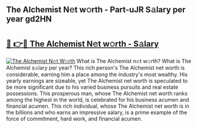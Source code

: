 ## The Alchemist N𝚎t w𝚘rth - Part-uJR S𝚊lary per year gd2HN

# <h2><a href="http://gc44ky5.nevu.top/?p=The+Alchemist">🔗 👉🔴 The Alchemist N𝚎t w𝚘rth - S𝚊lary</a></h2>

[![The Alchemist N𝚎t W𝚘rth](https://i.imgur.com/Oavwk0R.jpeg)](http://gc44ky5.nevu.top/?p=The+Alchemist)
What is The Alchemist n𝚎t w𝚘rth? What is The Alchemist s𝚊lary per year?
This rich person's The Alchemist net worth is considerable, earning him a place among the industry's most wealthy. His yearly earnings are sizeable, yet The Alchemist net worth is speculated to be more significant due to his varied business pursuits and real estate possessions. This prosperous man, whose The Alchemist net worth ranks among the highest in the world, is celebrated for his business acumen and financial acumen. This rich individual, whose The Alchemist net worth is in the billions and who earns an impressive salary, is a prime example of the force of commitment, hard work, and financial acumen.
